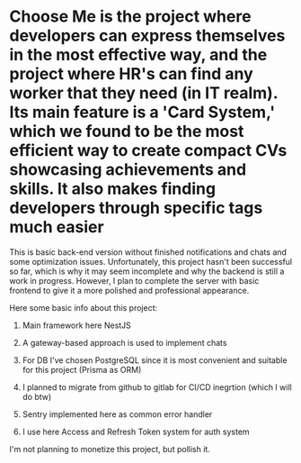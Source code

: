# Choose Me is the project where developers can express themselves in the most effective way, and the project where HR's can find any worker that they need (in IT realm). Its main feature is a 'Card System,' which we found to be the most efficient way to create compact CVs showcasing achievements and skills. It also makes finding developers through specific tags much easier

This is basic back-end version without finished notifications and chats and some optimization issues. Unfortunately, this project hasn't been successful so far, which is why it may seem incomplete and why the backend is still a work in progress. However, I plan to complete the server with basic frontend to give it a more polished and professional appearance.

Here some basic info about this project:

1. Main framework here NestJS

2. A gateway-based approach is used to implement chats

3. For DB I've chosen PostgreSQL since it is most convenient and suitable for this project (Prisma as ORM)

4. I planned to migrate from github to gitlab for CI/CD inegrtion (which I will do btw)

5. Sentry implemented here as common error handler

6. I use here Access and Refresh Token system for auth system

I'm not planning to monetize this project, but pollish it. 
